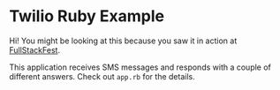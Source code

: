 # Twilio Ruby Example

Hi! You might be looking at this because you saw it in action at [FullStackFest](http://fullstackfest.com).

This application receives SMS messages and responds with a couple of different answers. Check out `app.rb` for the details.
